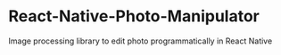 # React-Native-Photo-Manipulator
Image processing library to edit photo programmatically in React Native
